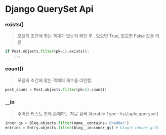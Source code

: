 # Django QuerySet Api
### exists()
> 모델의 조건에 맞는 객체가 있는지 확인 후 , 있으면 True, 없으면 False 값을 리턴
```python
if Post.objects.filter(pk=1).exists():
    ...
```
### count()
> 모델의 조건에 맞는 객체의 개수를 리턴함.
```python
post_count = Post.objects.filter(pk=1).count()
```

### __in
> 주어진 리스트 안에 존재하는 자료 검색 (iterable Type : list,tuple,queryset)
```python
inner_qs = Blog.objects.filter(name__contains='Cheddar')
entries = Entry.objects.filter(blog__in=inner_qs) # blog가 innser_qs의 객체인 자료 검색
```
